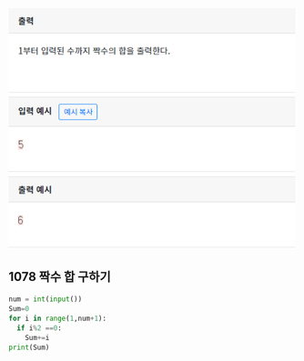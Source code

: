![](./img/image-20200426163007738.png)

## 1078  짝수 합 구하기

```python
num = int(input())
Sum=0
for i in range(1,num+1):
  if i%2 ==0:
    Sum+=i
print(Sum)
```

